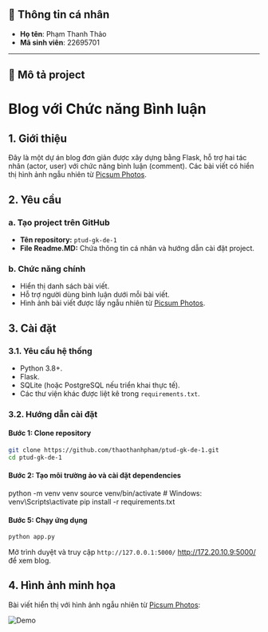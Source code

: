 
## 📌 Thông tin cá nhân  
- **Họ tên**: Phạm Thanh Thảo  
- **Mã sinh viên**: 22695701
---

## 📌 Mô tả project  
# Blog với Chức năng Bình luận

## 1. Giới thiệu
Đây là một dự án blog đơn giản được xây dựng bằng Flask, hỗ trợ hai tác nhân (actor, user) với chức năng bình luận (comment). Các bài viết có hiển thị hình ảnh ngẫu nhiên từ [Picsum Photos](https://picsum.photos/).

## 2. Yêu cầu
### a. Tạo project trên GitHub
- **Tên repository:** `ptud-gk-de-1`
- **File Readme.MD:** Chứa thông tin cá nhân và hướng dẫn cài đặt project.

### b. Chức năng chính
- Hiển thị danh sách bài viết.
- Hỗ trợ người dùng bình luận dưới mỗi bài viết.
- Hình ảnh bài viết được lấy ngẫu nhiên từ [Picsum Photos](https://picsum.photos/).

## 3. Cài đặt
### 3.1. Yêu cầu hệ thống
- Python 3.8+.
- Flask.
- SQLite (hoặc PostgreSQL nếu triển khai thực tế).
- Các thư viện khác được liệt kê trong `requirements.txt`.

### 3.2. Hướng dẫn cài đặt
#### Bước 1: Clone repository
```sh
git clone https://github.com/thaothanhpham/ptud-gk-de-1.git
cd ptud-gk-de-1
```
#### Bước 2: Tạo môi trường ảo và cài đặt dependencies

python -m venv venv
source venv/bin/activate  # Windows: venv\Scripts\activate
pip install -r requirements.txt
#### Bước 5: Chạy ứng dụng
```sh
python app.py
```
Mở trình duyệt và truy cập `http://127.0.0.1:5000/` 
                            http://172.20.10.9:5000/
để xem blog.

## 4. Hình ảnh minh họa
Bài viết hiển thị với hình ảnh ngẫu nhiên từ [Picsum Photos](https://picsum.photos/):

![Demo](https://picsum.photos/600/300)

